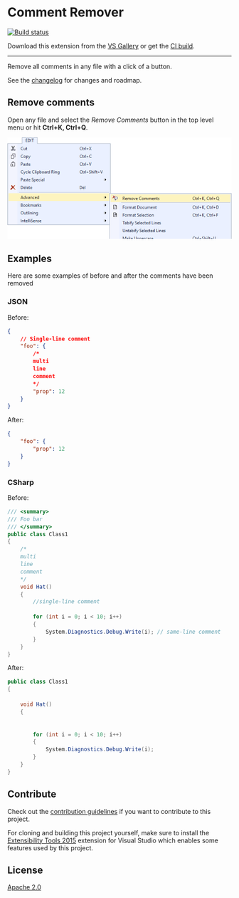 # Comment Remover

[![Build status](https://ci.appveyor.com/api/projects/status/53r98dh884p6bg4r?svg=true)](https://ci.appveyor.com/project/madskristensen/commentremover)

Download this extension from the [VS Gallery](https://visualstudiogallery.msdn.microsoft.com/845a87b1-3bd7-43a4-871d-0458d9fce206)
or get the [CI build](http://vsixgallery.com/extension/d7c3f904-cc5a-4d47-aa25-81fb7c36df89/).

---------------------------------------

Remove all comments in any file with a click of a button.

See the [changelog](CHANGELOG.md) for changes and roadmap.

## Remove comments
Open any file and select the _Remove Comments_ button
in the top level menu or hit **Ctrl+K, Ctrl+Q**.

![Top level menu](art/top-menu.png)

## Examples
Here are some examples of before and after the comments have
been removed

### JSON
Before:
```json
{
	// Single-line comment
	"foo": {
		/*
		multi
        line
        comment
		*/
		"prop": 12
	}
}
```

After:
```json
{
	"foo": {
		"prop": 12
	}
}
```

### CSharp
Before:
```c#
/// <summary>
/// Foo bar
/// </summary>
public class Class1
{
    /*
    multi
    line
    comment
    */
    void Hat()
    {
        //single-line comment 

        for (int i = 0; i < 10; i++)
        {
            System.Diagnostics.Debug.Write(i); // same-line comment
        }
    }
}
```

After:
```c#
public class Class1
{
    
    void Hat()
    {
        

        for (int i = 0; i < 10; i++)
        {
            System.Diagnostics.Debug.Write(i); 
        }
    }
}
```

## Contribute
Check out the [contribution guidelines](.github/CONTRIBUTING.md)
if you want to contribute to this project.

For cloning and building this project yourself, make sure
to install the
[Extensibility Tools 2015](https://visualstudiogallery.msdn.microsoft.com/ab39a092-1343-46e2-b0f1-6a3f91155aa6)
extension for Visual Studio which enables some features
used by this project.

## License
[Apache 2.0](LICENSE)